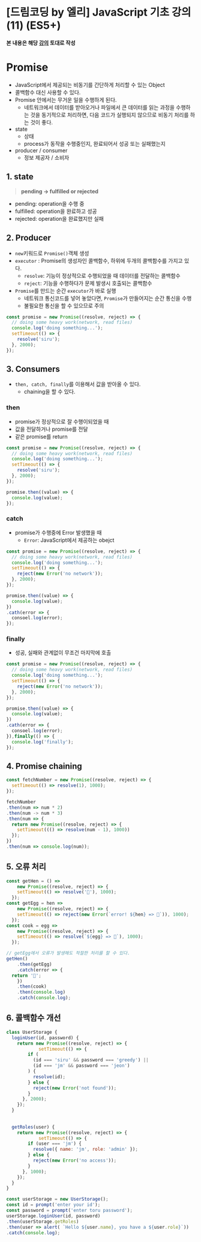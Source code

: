 # [드림코딩 by 엘리] JavaScript 기초 강의(11) (ES5+)

**본 내용은 해당 [강의](https://www.youtube.com/watch?v=wcsVjmHrUQg&list=PLv2d7VI9OotTVOL4QmPfvJWPJvkmv6h-2&index=1) 토대로 작성**



# Promise

* JavaScript에서 제공되는 비동기를 간단하게 처리할 수 있는 Object
* 콜백함수 대신 사용할 수 있다.
* Promise 안에서는 무거운 일을 수행하게 된다.
  * 네트워크에서 데이터를 받아오거나 파일에서 큰 데이터를 읽는 과정을 수행하는 것을 동기적으로 처리하면, 다음 코드가 실행되지 않으므로 비동기 처리를 하는 것이 좋다.
* state
  * 상태
  * process가 동작을 수행중인지, 완료되어서 성공 또는 실패했는지
* producer / consumer
  * 정보 제공자 / 소비자



## 1. state

> **pending -> fulfilled or rejected**

* pending: operation을 수행 중
* fulfilled: operation을 완료하고 성공
* rejected: operation을 완료했지만 실패 



## 2. Producer

* `new`키워드로 `Promise()`객체 생성
* `executor` : Promise의 생성자인 콜백함수, 하위에 두개의 콜백함수를 가지고 있다.
  * `resolve`: 기능이 정상적으로 수행되었을 때 데이터를 전달하는 콜백함수
  * `reject`: 기능을 수행하다가 문제 발생시 호출되는 콜백함수
* `Promise`를 만드는 순간 `executor`가 바로 실행
  * 네트워크 통신코드를 넣어 놓았다면, `Promise`가 만들어지는 순간 통신을 수행
  * 불필요한 통신을 할 수 있으므로 주의

```JavaScript
const promise = new Promise((resolve, reject) => {
  // doing some heavy work(network, read files)
  console.log('doing something...');
  setTimeout(() => {
    resolve('siru');
  }, 2000);
});
```



## 3. Consumers

* `then, catch, finally`를 이용해서 값을 받아올 수 있다.
  * chaining을 할 수 있다.



### then

* promise가 정상적으로 잘 수행이되었을 때
* 값을 전달하거나 promise를 전달
* 같은 promise를 return

```JavaScript
const promise = new Promise((resolve, reject) => {
  // doing some heavy work(network, read files)
  console.log('doing something...');
  setTimeout(() => {
    resolve('siru');
  }, 2000);
});

promise.then((value) => {
  console.log(value);
});
```



### catch

* promise가 수행중에 Error 발생했을 때
  * `Error`: JavaScript에서 제공하는 obejct 

```JavaScript
const promise = new Promise((resolve, reject) => {
  // doing some heavy work(network, read files)
  console.log('doing something...');
  setTimeout(() => {
    reject(new Error('no network'));
  }, 2000);
});

promise.then((value) => {
  console.log(value);
})
.cath(error => {
  consoel.log(error);
});
```



### finally

*  성공, 실패와 관계없이 무조건 마지막에 호출

```JavaScript
const promise = new Promise((resolve, reject) => {
  // doing some heavy work(network, read files)
  console.log('doing something...');
  setTimeout(() => {
    reject(new Error('no network'));
  }, 2000);
});

promise.then((value) => {
  console.log(value);
})
.cath(error => {
  consoel.log(error);
}),finally(() => {
  console.log('finally');
});
```



## 4. Promise chaining

```JavaScript
const fetchNumber = new Promise((resolve, reject) => {
  setTimeout(() => resolve(1), 1000);
});

fetchNumber
.then(num => num * 2)
.then(num -> num * 3)
.then(num => {
  return new Promise((resolve, reject) => {
    setTimeout((() => resolve(num - 1), 1000))
  });
})
.then(num => console.log(num));
```



## 5. 오류 처리

```JavaScript
const getHen = () =>
	new Promise((resolve, reject) => {
    setTimeout(() => resolve('🐓'), 1000);
  });
const getEgg = hen =>
	new Promise((resolve, reject) => {
    setTimeout(() => reject(new Error(`error! ${hen} => 🥚`)), 1000);
  });
const cook = egg =>
	new Promise((resolve, reject) => {
    setTimeout(() => resolve(`${egg} => 🍳`), 1000);
  });

// getEgg에서 오류가 발생해도 적절한 처리를 할 수 있다.
getHen()
	.then(getEgg)
	.catch(error => {
  return '🥖';
	})
	.then(cook)
	.then(console.log)
	.catch(console.log);
```



## 6. 콜백함수 개선

```JavaScript
class UserStorage {
  loginUser(id, password) {
    return new Promise((resolve, reject) => {
            setTimeout(() => {
        if (
          (id === 'siru' && password === 'greedy') ||
          (id === 'jm' && password === 'jeon')
        ) {
          resolve(id);
        } else {
          reject(new Error('not found'));
        }
      }, 2000);
    });
  }
  
  
  getRoles(user) {
    return new Promise((resolve, reject) => {
            setTimeout(() => {
        if (user === 'jm') {
          resolve({ name: 'jm', role: 'admin' });
        } else {
          reject(new Error('no access'));
        }
      }, 1000);
    });
  }
}

const userStorage = new UserStorage();
const id = prompt('enter your id');
const password = prompt('enter toru password');
userStorage.loginUser(id, password)
.then(userStorage.getRoles)
.then(user => alert( `Hello ${user.name}, you have a ${user.role}`))
.catch(console.log);
```


